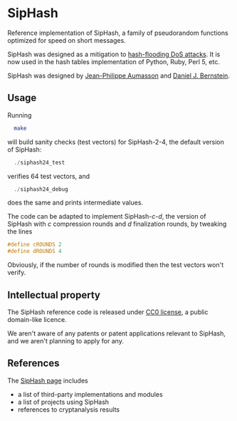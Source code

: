 SipHash
=======

Reference implementation of SipHash, a family of pseudorandom functions
optimized for speed on short messages.

SipHash was designed as a mitigation to [hash-flooding DoS
attacks](https://131002.net/siphash/siphashdos_29c3_slides.pdf).
It is now used in the hash tables implementation of Python, Ruby, Perl
5, etc.

SipHash was designed by [Jean-Philippe Aumasson](https://131002.net) and
[Daniel J. Bernstein](http://cr.yp.to). 


Usage
-----

Running

```sh
  make
```

will build sanity checks (test vectors) for SipHash-2-4, the default
version of SipHash:

```C
  ./siphash24_test
```

verifies 64 test vectors, and

```C
  ./siphash24_debug
```

does the same and prints intermediate values.

The code can be adapted to implement SipHash-*c*-*d*, the version of SipHash
with *c* compression rounds and *d* finalization rounds, by tweaking the
lines
```C
#define cROUNDS 2
#define dROUNDS 4
```

Obviously, if the number of rounds is modified then the test vectors
won't verify.


Intellectual property
---------------------

The SipHash reference code is released under [CC0
license](https://creativecommons.org/publicdomain/zero/1.0/), a public
domain-like licence.

We aren't aware of any patents or patent applications relevant to
SipHash, and we aren't planning to apply for any.


References
----------

The [SipHash page](https://131002.net/siphash) includes
* a list of third-party implementations and modules
* a list of projects using SipHash
* references to cryptanalysis results
